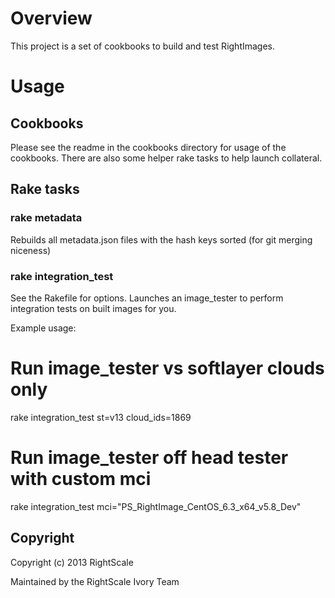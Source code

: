 # Overview 

This project is a set of cookbooks to build and test RightImages.

# Usage

## Cookbooks

Please see the readme in the cookbooks directory for usage of the cookbooks.
There are also some helper rake tasks to help launch collateral.

## Rake tasks

### rake metadata

Rebuilds all metadata.json files with the hash keys sorted (for git merging niceness)

### rake integration_test

See the Rakefile for options. Launches an image_tester to perform integration tests
on built images for you.

Example usage:

   # Run image_tester vs softlayer clouds only
   rake integration_test st=v13 cloud_ids=1869

   # Run image_tester off head tester with custom mci
   rake integration_test mci="PS_RightImage_CentOS_6.3_x64_v5.8_Dev"

## Copyright

Copyright (c) 2013 RightScale

Maintained by the RightScale Ivory Team
